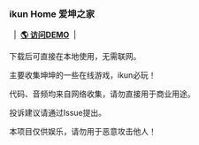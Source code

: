 ### ikun Home 爱坤之家

&nbsp;&nbsp;|&nbsp;&nbsp;<a href="https://ikun.ee" target="blank"><strong>🌎 访问DEMO</strong></a>&nbsp;&nbsp;|&nbsp;&nbsp;

下载后可直接在本地使用，无需联网。

主要收集坤坤的一些在线游戏，ikun必玩！

代码、音频均来自网络收集，请勿直接用于商业用途。

投诉建议请通过Issue提出。

本项目仅供娱乐，请勿用于恶意攻击他人！
